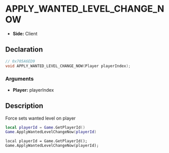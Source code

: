 # APPLY_WANTED_LEVEL_CHANGE_NOW
- **Side:** Client

## Declaration
```cpp
// 0x705A6ED9
void APPLY_WANTED_LEVEL_CHANGE_NOW(Player playerIndex);
```

### Arguments
- **Player:** playerIndex

## Description
Force sets wanted level on player

```lua
local playerId = Game.GetPlayerId()
Game.ApplyWantedLevelChangeNow(playerId)
```

```squirrel
local playerId = Game.GetPlayerId();
Game.ApplyWantedLevelChangeNow(playerId);
```